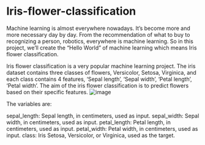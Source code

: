 # Iris-flower-classification
Machine learning is almost everywhere nowadays. It’s become more and more necessary day by day. From the recommendation of what to buy to recognizing a person, robotics, everywhere is machine learning. So in this project, we’ll create the “Hello World” of machine learning which means Iris flower classification.

Iris flower classification is a very popular machine learning project. The iris dataset contains three classes of flowers, Versicolor, Setosa, Virginica, and each class contains 4 features, ‘Sepal length’, ‘Sepal width’, ‘Petal length’, ‘Petal width’. The aim of the iris flower classification is to predict flowers based on their specific features.
![image](https://user-images.githubusercontent.com/117183694/229306755-a2ec5588-d23e-4171-b87c-6fbd7a52bd22.png)



The variables are:

sepal_length: Sepal length, in centimeters, used as input.
sepal_width: Sepal width, in centimeters, used as input.
petal_length: Petal length, in centimeters, used as input.
petal_width: Petal width, in centimeters, used as input.
class: Iris Setosa, Versicolor, or Virginica, used as the target.

